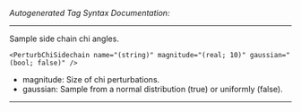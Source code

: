 _Autogenerated Tag Syntax Documentation:_

---
Sample side chain chi angles.

```
<PerturbChiSidechain name="(string)" magnitude="(real; 10)" gaussian="(bool; false)" />
```

-   magnitude: Size of chi perturbations.
-   gaussian: Sample from a normal distribution (true) or uniformly (false).

---
